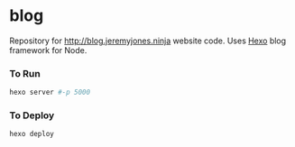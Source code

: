 # blog

Repository for http://blog.jeremyjones.ninja website code.  Uses [Hexo](http://hexo.io) blog framework for Node.

### To Run
```bash
hexo server #-p 5000
```

### To Deploy
```bash
hexo deploy
```
